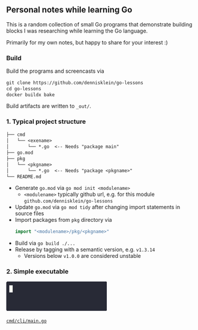 <!--
SPDX-FileCopyrightText: 2025 GSI Helmholtzzentrum für Schwerionenforschung GmbH <https://www.gsi.de/en/>

SPDX-License-Identifier: LGPL-3.0-only
-->

## Personal notes while learning Go

This is a random collection of small Go programs that demonstrate building
blocks I was researching while learning the Go language.

Primarily for my own notes, but happy to share for your interest :)

### Build

Build the programs and screencasts via

```console
git clone https://github.com/dennisklein/go-lessons
cd go-lessons
docker buildx bake
```

Build artifacts are written to `_out/`.

### 1. Typical project structure

```
├── cmd
│   └── <exename>
│       └── *.go  <-- Needs "package main"
├── go.mod
├── pkg
│   └── <pkgname>
│       └── *.go  <-- Needs "package <pkgname>"
└── README.md
```

* Generate `go.mod` via `go mod init <modulename>`
   * `<modulename>` typically github url, e.g. for this module
     `github.com/dennisklein/go-lessons`
* Update `go.mod` via `go mod tidy` after changing import statements in source
  files
* Import packages from `pkg` directory via
  ```go
  import "<modulename>/pkg/<pkgname>"
  ```
* Build via `go build ./...`
* Release by tagging with a semantic version, e.g. `v1.3.14`
   * Versions below `v1.0.0` are considered unstable

### 2. Simple executable

![cli](docs/cli.gif)

[`cmd/cli/main.go`](cmd/cli/main.go)
